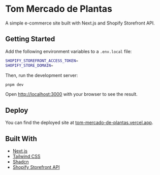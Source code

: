 # Tom Mercado de Plantas

A simple e-commerce site built with Next.js and Shopify Storefront API.

## Getting Started

Add the following environment variables to a `.env.local` file:

```bash
SHOPIFY_STOREFRONT_ACCESS_TOKEN=
SHOPIFY_STORE_DOMAIN=
```

Then, run the development server:

```bash
pnpm dev
```

Open [http://localhost:3000](http://localhost:3000) with your browser to see the result.

## Deploy

You can find the deployed site at [tom-mercado-de-plantas.vercel.app](https://tom-mercado-de-plantas.vercel.app/).

## Built With

- [Next.js](https://nextjs.org/)
- [Tailwind CSS](https://tailwindcss.com/)
- [Shadcn](https://ui.shadcn.com/)
- [Shopify Storefront API](https://shopify.dev/docs/storefront-api)
